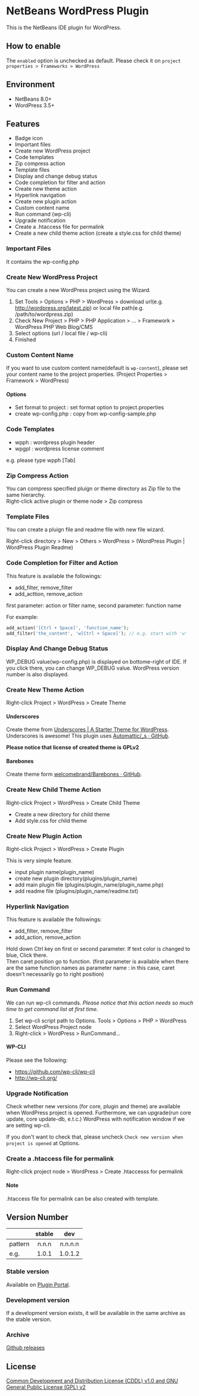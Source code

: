 # NetBeans WordPress Plugin

This is the NetBeans IDE plugin for WordPress.

## How to enable

The `enabled` option is unchecked as default. Please check it on `project properties > Frameworks > WordPress`

## Environment
- NetBeans 8.0+
- WordPress 3.5+

## Features
- Badge icon
- Important files
- Create new WordPress project
- Code templates
- Zip compress action
- Template files
- Display and change debug status
- Code completion for filter and action
- Create new theme action
- Hyperlink navigation
- Create new plugin action
- Custom content name
- Run command (wp-cli)
- Upgrade notification
- Create a .htaccess file for permalink
- Create a new child theme action (create a style.css for child theme)

### Important Files
It contains the wp-config.php

### Create New WordPress Project
You can create a new WordPress project using the Wizard.

1. Set Tools > Options > PHP > WordPress > download url(e.g. http://wordpress.org/latest.zip) or local file path(e.g. /path/to/wordpress.zip)
2. Check New Project > PHP > PHP Application > ... > Framework > WordPress PHP Web Blog/CMS
3. Select options (url / local file / wp-cli)
4. Finished

### Custom Content Name

If you want to use custom content name(default is `wp-content`), please set your content name to the project properties.
(Project Properties > Framework > WordPress)

#### Options
- Set format to project : set format option to project.properties
- create wp-config.php : copy from wp-config-sample.php

### Code Templates
- wpph : wordpress plugin header
- wpgpl : wordpress license comment

e.g. please type wpph [Tab]

### Zip Compress Action
You can compress specified pluign or theme directory as Zip file to the same hierarchy.  
Right-click active plugin or theme node > Zip compress

### Template Files
You can create a pluign file and readme file with new file wizard.

Right-click directory > New > Others > WordPress > (WordPress Plugin | WordPress Plugin Readme)

### Code Completion for Filter and Action
This feature is available the followings:
- add_filter, remove_filter
- add_acttion, remove_action

first parameter: action or filter name, second parameter: function name

For example:
``` php
add_action('[Ctrl + Space]', 'function_name');
add_filter('the_content', 'w[Ctrl + Space]'); // e.g. start with 'w'
```

### Display And Change Debug Status
WP_DEBUG value(wp-config.php) is displayed on bottome-right of IDE. 
If you click there, you can change WP_DEBUG value.
WordPress version number is also displayed.

### Create New Theme Action
Right-click Project > WordPress > Create Theme

#### Underscores
Create theme from [Underscores | A Starter Theme for WordPress](http://underscores.me/). Underscores is awesome!
This plugin uses [Automattic/_s · GitHub](https://github.com/automattic/_s).

**Please notice that license of created theme is GPLv2**

#### Barebones
Create theme form [welcomebrand/Barebones · GitHub](https://github.com/welcomebrand/Barebones).

### Create New Child Theme Action
Right-click Project > WordPress > Create Child Theme

- Create a new directory for child theme
- Add style.css for child theme

### Create New Plugin Action
Right-click Project > WordPress > Create Plugin

This is very simple feature.
- input plugin name(plugin_name)
- create new plugin directory(plugins/plugin_name)
- add main plugin file (plugins/plugin_name/plugin_name.php)
- add readme file (plugins/plugin_name/readme.txt)

### Hyperlink Navigation
This feature is available the followings:
- add_filter, remove_filter
- add_action, remove_action

Hold down Ctrl key on first or second parameter. If text color is changed to blue, Click there.  
Then caret position go to function. (first parameter is available when there are the same function names as parameter name : in this case, caret doesn't necessarily go to right position)

### Run Command

We can run wp-cli commands. *Please notice that this action needs so much time to get command list at first time.*

1. Set wp-cli script path to Options. Tools > Options > PHP > WordPress
2. Select WordPress Project node
3. Right-click > WordPress > RunCommand...

#### WP-CLI

Please see the following:

- https://github.com/wp-cli/wp-cli
- http://wp-cli.org/

### Upgrade Notification

Check whether new versions (for core, plugin and theme) are available when WordPress project is opened.
Furthermore, we can upgrade(run core update, core update-db, e.t.c.) WordPress with notification window if we are setting wp-cli.

If you don't want to check that, please uncheck `Check new version when project is opened` at Options.

### Create a .htaccess file for permalink

Right-click project node > WordPress > Create .htaccesss for permalink

#### Note
.htaccess file for permalink can be also created with template.

## Version Number

|       |stable |dev      |
|:------|:-----:|:-------:|
|pattern| n.n.n | n.n.n.n |
|e.g.   | 1.0.1 | 1.0.1.2 |

### Stable version

Available on [Plugin Portal](http://plugins.netbeans.org/plugin/46542/php-wordpress-blog-cms).

### Development version

If a development version exists, it will be available in the same archive as the stable version.

### Archive

[Github releases](https://github.com/junichi11/netbeans-wordpress-plugin/releases)

## License
[Common Development and Distribution License (CDDL) v1.0 and GNU General Public License (GPL) v2](http://netbeans.org/cddl-gplv2.html)
